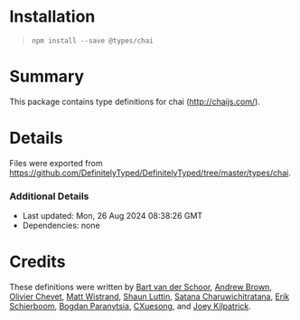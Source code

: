 # Installation
> `npm install --save @types/chai`

# Summary
This package contains type definitions for chai (http://chaijs.com/).

# Details
Files were exported from https://github.com/DefinitelyTyped/DefinitelyTyped/tree/master/types/chai.

### Additional Details
 * Last updated: Mon, 26 Aug 2024 08:38:26 GMT
 * Dependencies: none

# Credits
These definitions were written by [Bart van der Schoor](https://github.com/Bartvds), [Andrew Brown](https://github.com/AGBrown), [Olivier Chevet](https://github.com/olivr70), [Matt Wistrand](https://github.com/mwistrand), [Shaun Luttin](https://github.com/shaunluttin), [Satana Charuwichitratana](https://github.com/micksatana), [Erik Schierboom](https://github.com/ErikSchierboom), [Bogdan Paranytsia](https://github.com/bparan), [CXuesong](https://github.com/CXuesong), and [Joey Kilpatrick](https://github.com/joeykilpatrick).
